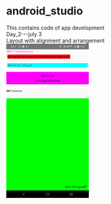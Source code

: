 # android_studio
This contains code of app development
<br>
Day_2---july 3
<br>
Layout with alignment and arrangement
<br>
<img src="Application_layout/Screenshot_Day2.png" alt="Initial Appearance" width="220" height="410">
